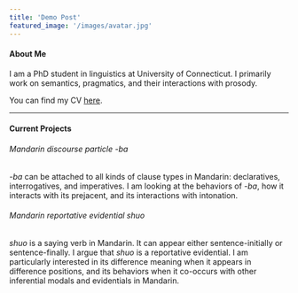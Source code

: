 ```yaml
---
title: 'Demo Post'
featured_image: '/images/avatar.jpg'
---
```


#### About Me

I am a PhD student in linguistics at University of Connecticut. I primarily work on semantics, pragmatics, and their interactions with prosody.

You can find my CV [here](https://drive.google.com/file/d/1C7QQ-wQn9ePlPmtrJEAX0O46zD27cdoZ/view?usp=sharing).

---

#### Current Projects


###### Mandarin discourse particle *-ba*

*-ba* can be attached to all kinds of clause types in Mandarin: declaratives, interrogatives, and imperatives. I am looking at the behaviors of *-ba*, how it interacts with its prejacent, and its interactions with intonation.



###### Mandarin reportative evidential *shuo*

*shuo* is a saying verb in Mandarin. It can appear either sentence-initially or sentence-finally. I argue that *shuo* is a reportative evidential. I am particularly interested in its difference meaning when it appears in difference positions, and its behaviors when it co-occurs with other inferential modals and evidentials in Mandarin.
